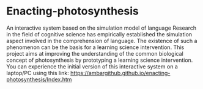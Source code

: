 # Enacting-photosynthesis
An interactive system based on the simulation model of language
Research in the field of cognitive science has empirically established the simulation aspect involved in the comprehension of language. The existence of such a phenomenon can be the basis for a learning science intervention. 
This project aims at improving the understanding of the common biological concept of photosynthesis by prototyping a learning science intervention. You can experience the initial version of this interactive system on a laptop/PC using this link: https://ambargithub.github.io/enacting-photosynthesis/Index.htm
